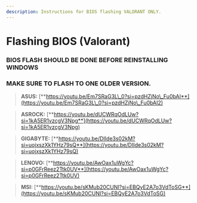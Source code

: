 ```yaml
---
description: Instructions for BIOS flashing VALORANT ONLY.
---
```


# Flashing BIOS (Valorant)

### **BIOS FLASH SHOULD BE DONE BEFORE REINSTALLING WINDOWS** <a href="#bios-flash-should-be-done-before-reinstalling-windows" id="bios-flash-should-be-done-before-reinstalling-windows"></a>

### **MAKE SURE TO FLASH TO ONE OLDER VERSION.** <a href="#make-sure-to-flash-to-one-older-version" id="make-sure-to-flash-to-one-older-version"></a>

> **ASUS:** [**https://youtu.be/Em7SRaG3L\_0?si=pzdHZjNo\_Fu0bAI**](https://youtu.be/Em7SRaG3L\_0?si=pzdHZjNo\_Fu0bAI2)

> **ASROCK:** [**https://youtu.be/dUCWRqOdLUw?si=1kA5ER1vzcgV3Npg**](https://youtu.be/dUCWRqOdLUw?si=1kA5ER1vzcgV3Npg)

> **GIGABYTE:** [**https://youtu.be/DIIde3s02kM?si=uojxszXk1YHz79sQ**](https://youtu.be/DIIde3s02kM?si=uojxszXk1YHz79sQ)

> **LENOVO:** [**https://youtu.be/AwOax1uWgYc?si=p0GFrReez2Ttk0UV**](https://youtu.be/AwOax1uWgYc?si=p0GFrReez2Ttk0UV)

> **MSI:** [**https://youtu.be/sKMub20CUNI?si=EBQyE2A7o3VdToSG**](https://youtu.be/sKMub20CUNI?si=EBQyE2A7o3VdToSG)

